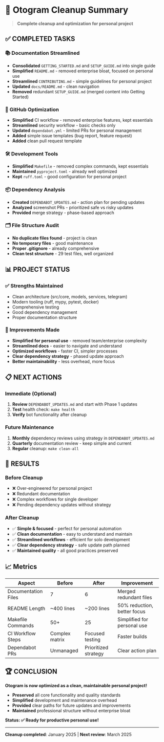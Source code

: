 # 🧹 Otogram Cleanup Summary

> **Complete cleanup and optimization for personal project**

## ✅ **COMPLETED TASKS**

### 📚 **Documentation Streamlined**
- **Consolidated** `GETTING_STARTED.md` and `SETUP_GUIDE.md` into single guide
- **Simplified** `README.md` - removed enterprise bloat, focused on personal use
- **Streamlined** `CONTRIBUTING.md` - simple guidelines for personal project
- **Updated** `docs/README.md` - clean navigation
- **Removed** redundant `SETUP_GUIDE.md` (merged content into Getting Started)

### 🔧 **GitHub Optimization**
- **Simplified** CI workflow - removed enterprise features, kept essentials
- **Streamlined** security workflow - basic checks only
- **Updated** `dependabot.yml` - limited PRs for personal management
- **Added** simple issue templates (bug report, feature request)
- **Added** clean pull request template

### 🛠️ **Development Tools**
- **Simplified** `Makefile` - removed complex commands, kept essentials
- **Maintained** `pyproject.toml` - already well optimized
- **Kept** `ruff.toml` - good configuration for personal project

### 📦 **Dependency Analysis**
- **Created** `DEPENDABOT_UPDATES.md` - action plan for pending updates
- **Analyzed** screenshot PRs - prioritized safe vs risky updates
- **Provided** merge strategy - phase-based approach

### 🗂️ **File Structure Audit**
- **No duplicate files found** - project is clean
- **No temporary files** - good maintenance
- **Proper .gitignore** - already comprehensive
- **Clean test structure** - 29 test files, well organized

## 📊 **PROJECT STATUS**

### ✅ **Strengths Maintained**
- Clean architecture (src/core, models, services, telegram)
- Modern tooling (ruff, mypy, pytest, docker)
- Comprehensive testing
- Good dependency management
- Proper documentation structure

### 🎯 **Improvements Made**
- **Simplified for personal use** - removed team/enterprise complexity
- **Streamlined docs** - easier to navigate and understand  
- **Optimized workflows** - faster CI, simpler processes
- **Clear dependency strategy** - phased update approach
- **Better maintainability** - less overhead, more focus

## 📋 **NEXT ACTIONS**

### Immediate (Optional)
1. **Review** `DEPENDABOT_UPDATES.md` and start with Phase 1 updates
2. **Test** health check: `make health`
3. **Verify** bot functionality after cleanup

### Future Maintenance
1. **Monthly** dependency reviews using strategy in `DEPENDABOT_UPDATES.md`
2. **Quarterly** documentation review - keep simple and current
3. **Regular** cleanup: `make clean-all`

## 🎉 **RESULTS**

### Before Cleanup
- ❌ Over-engineered for personal project
- ❌ Redundant documentation
- ❌ Complex workflows for single developer
- ❌ Pending dependency updates without strategy

### After Cleanup
- ✅ **Simple & focused** - perfect for personal automation
- ✅ **Clean documentation** - easy to understand and maintain
- ✅ **Streamlined workflows** - efficient for solo development
- ✅ **Clear dependency strategy** - safe update path planned
- ✅ **Maintained quality** - all good practices preserved

## 📈 **Metrics**

| Aspect | Before | After | Improvement |
|--------|--------|-------|-------------|
| Documentation Files | 7 | 6 | Merged redundant files |
| README Length | ~400 lines | ~200 lines | 50% reduction, better focus |
| Makefile Commands | 50+ | 25 | Simplified for personal use |
| CI Workflow Steps | Complex matrix | Focused testing | Faster builds |
| Dependabot PRs | Unmanaged | Prioritized strategy | Clear action plan |

## 🏆 **CONCLUSION**

**Otogram is now optimized as a clean, maintainable personal project!**

- **Preserved** all core functionality and quality standards
- **Simplified** development and maintenance overhead  
- **Provided** clear paths for future updates and improvements
- **Maintained** professional structure without enterprise bloat

**Status: ✅ Ready for productive personal use!**

---

**Cleanup completed**: January 2025 | **Next review**: March 2025